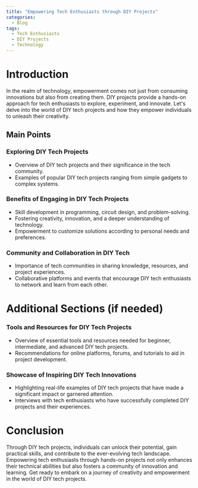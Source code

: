 ```yaml
---
title: "Empowering Tech Enthusiasts through DIY Projects"
categories:
  - Blog
tags:
  - Tech Enthusiasts
  - DIY Projects
  - Technology
---
```


# Introduction
In the realm of technology, empowerment comes not just from consuming innovations but also from creating them. DIY projects provide a hands-on approach for tech enthusiasts to explore, experiment, and innovate. Let's delve into the world of DIY tech projects and how they empower individuals to unleash their creativity.

## Main Points
### Exploring DIY Tech Projects
- Overview of DIY tech projects and their significance in the tech community.
- Examples of popular DIY tech projects ranging from simple gadgets to complex systems.

### Benefits of Engaging in DIY Tech Projects
- Skill development in programming, circuit design, and problem-solving.
- Fostering creativity, innovation, and a deeper understanding of technology.
- Empowerment to customize solutions according to personal needs and preferences.

### Community and Collaboration in DIY Tech
- Importance of tech communities in sharing knowledge, resources, and project experiences.
- Collaborative platforms and events that encourage DIY tech enthusiasts to network and learn from each other.

# Additional Sections (if needed)
### Tools and Resources for DIY Tech Projects
- Overview of essential tools and resources needed for beginner, intermediate, and advanced DIY tech projects.
- Recommendations for online platforms, forums, and tutorials to aid in project development.

### Showcase of Inspiring DIY Tech Innovations
- Highlighting real-life examples of DIY tech projects that have made a significant impact or garnered attention.
- Interviews with tech enthusiasts who have successfully completed DIY projects and their experiences.

# Conclusion
Through DIY tech projects, individuals can unlock their potential, gain practical skills, and contribute to the ever-evolving tech landscape. Empowering tech enthusiasts through hands-on projects not only enhances their technical abilities but also fosters a community of innovation and learning. Get ready to embark on a journey of creativity and empowerment in the world of DIY tech projects.